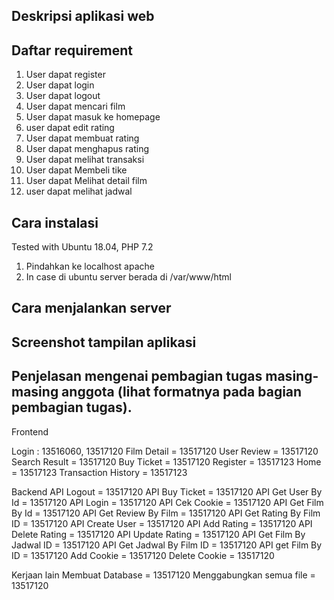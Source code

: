 ## Deskripsi aplikasi web

## Daftar requirement
1. User dapat register
2. User dapat login
3. User dapat logout
4. User dapat mencari film
5. User dapat masuk ke homepage
6. user dapat edit rating
7. User dapat membuat rating
8. User dapat menghapus rating
9. User dapat melihat transaksi
10. User dapat Membeli tike
11. User dapat Melihat detail film
12. user dapat melihat jadwal

## Cara instalasi
Tested with Ubuntu 18.04, PHP 7.2
1. Pindahkan ke localhost apache
2. In case di ubuntu server berada di /var/www/html

## Cara menjalankan server


## Screenshot tampilan aplikasi
## Penjelasan mengenai pembagian tugas masing-masing anggota (lihat formatnya pada bagian pembagian tugas).
Frontend

Login : 13516060, 13517120
Film Detail = 13517120
User Review = 13517120
Search Result = 13517120
Buy Ticket = 13517120
Register = 13517123
Home = 13517123
Transaction History = 13517123


Backend
API Logout = 13517120
API Buy Ticket = 13517120
API Get User By Id = 13517120
API Login = 13517120
API Cek Cookie = 13517120
API Get Film By Id = 13517120
API Get Review By Film = 13517120
API Get Rating By Film ID = 13517120
API Create User = 13517120
API Add Rating = 13517120
API Delete Rating = 13517120
API Update Rating = 13517120
API Get Film By Jadwal ID = 13517120
API Get Jadwal By Film ID = 13517120
API get Film By ID = 13517120
Add Cookie = 13517120
Delete Cookie = 13517120

Kerjaan lain 
Membuat Database = 13517120
Menggabungkan semua file = 13517120